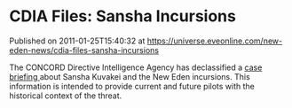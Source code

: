 # CDIA Files: Sansha Incursions
Published on 2011-01-25T15:40:32 at https://universe.eveonline.com/new-eden-news/cdia-files-sansha-incursions

The CONCORD Directive Intelligence Agency has declassified a [case briefing ](http://www.youtube.com/watch?v=nJKcK-Fv80I)about Sansha Kuvakei and the New Eden incursions. This information is intended to provide current and future pilots with the historical context of the threat.
